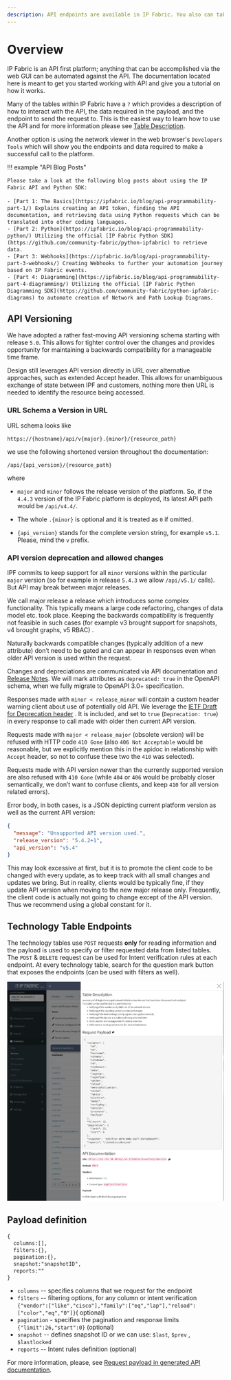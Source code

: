 ```yaml
---
description: API endpoints are available in IP Fabric. You also can take a look at the IP Fabric API Documentation.
---
```


# Overview

IP Fabric is an API first platform; anything that can be accomplished via
the web GUI can be automated against the API.  The documentation located here
is meant to get you started working with API and give you a tutorial on how
it works.  

Many of the tables within IP Fabric have a `?` which provides a description of
how to interact with the API, the data required in the payload, and the endpoint
to send the request to.  This is the easiest way to learn how to use the API
and for more information please see 
[Table Description](../IP_Fabric_GUI/tips/navigate_in_tables.md#table-description).

Another option is using the network viewer in
the web browser's `Developers Tools` which will show you the endpoints and data
required to make a successful call to the platform.

!!! example "API Blog Posts"

    Please take a look at the following blog posts about using the IP Fabric API and Python SDK:

    - [Part 1: The Basics](https://ipfabric.io/blog/api-programmability-part-1/) Explains creating an API token, finding the API documentation, and retrieving data using Python requests which can be translated into other coding languages.
    - [Part 2: Python](https://ipfabric.io/blog/api-programmability-python/) Utilizing the official [IP Fabric Python SDK](https://github.com/community-fabric/python-ipfabric) to retrieve data.
    - [Part 3: Webhooks](https://ipfabric.io/blog/api-programmability-part-3-webhooks/) Creating Webhooks to further your automation journey based on IP Fabric events.
    - [Part 4: Diagramming](https://ipfabric.io/blog/api-programmability-part-4-diagramming/) Utilizing the official [IP Fabric Python Diagramming SDK](https://github.com/community-fabric/python-ipfabric-diagrams) to automate creation of Network and Path Lookup Diagrams.

## API Versioning

We have adopted a rather fast-moving API versioning schema starting with
release `5.0`. This allows for tighter control over the changes and provides
opportunity for maintaining a backwards compatibility for a manageable time
frame.

Design still leverages API version directly in URL over alternative approaches,
such as extended Accept header. This allows for unambiguous exchange of state
between IPF and customers, nothing more then URL is needed to identify the
resource being accessed.

### URL Schema a Version in URL

URL schema looks like

```shell
https://{hostname}/api/v{major}.{minor}/{resource_path}
```

we use the following shortened version throughout the documentation:

```shell
/api/{api_version}/{resource_path}
```

where

- `major` and `minor` follows the release version of the platform. So, if the
  `4.4.3` version of the IP Fabric platform is deployed, its latest API path
  would be `/api/v4.4/`.

- The whole `.{minor}` is optional and it is treated as `0` if omitted.

- `{api_version}` stands for the complete version string, for example `v5.1`.
  Please, mind the `v` prefix.

### API version deprecation and allowed changes

IPF commits to keep support for all `minor` versions within the particular
`major` version (so for example in release `5.4.3` we allow `/api/v5.1/`
calls). But API may break between major releases.

We call major release a release which introduces some complex functionality.
This typically means a large code refactoring, changes of data model etc. took
place. Keeping the backwards compatibility is frequently not feasible in such
cases (for example v3 brought support for snapshots, v4 brought graphs, v5 RBAC)
.

Naturally backwards compatible changes (typically addition of a new attribute)
don’t need to be gated and can appear in responses even when older API version
is used within the request.

Changes and depreciations are communicated via API documentation
and [Release Notes](../releases/index.md). We will mark attributes
as `deprecated: true` in the OpenAPI schema, when we fully migrate to OpenAPI
3.0+ specification.

Responses made with `minor < release_minor` will contain a custom header warning
client about use of potentially old API. We leverage
the [IETF Draft for Deprecation header](https://datatracker.ietf.org/doc/html/draft-ietf-httpapi-deprecation-header)
. It is included, and set to `true` (`Deprecation: true`) in every response to
call made with older then current API version.

Requests made with `major < release_major` (obsolete version) will be refused
with HTTP code `410 Gone` (also `406 Not Acceptable` would be reasonable, but we
explicitly mention this in the apidoc in relationship with `Accept` header, so
not to confuse these two the `410` was selected).

Requests made with API version newer than the currently supported version are
also refused with `410 Gone` (while `404` or `406` would be probably closer
semantically, we don’t want to confuse clients, and keep `410` for all version
related errors).

Error body, in both cases, is a JSON depicting current platform version as well
as the current API version:

```json
{
  "message": "Unsupported API version used.",
  "release_version": "5.4.2+1",
  "api_version": "v5.4"
}
```

This may look excessive at first, but it is to promote the client code to be
changed with every update, as to keep track with all small changes and updates
we bring. But in reality, clients would be typically fine, if they update API
version when moving to the new major release only. Frequently, the client code
is actually not going to change except of the API version. Thus we recommend
using a global constant for it.

## Technology Table Endpoints

The technology tables use `POST` requests **only** for reading information and
the payload is used to specify or filter requested data from listed tables. The
`POST` & `DELETE` request can be used for Intent verification rules at each
endpoint. At every technology table, search for the question mark button that
exposes the endpoints (can be used with filters as well).

![API Endpoint inline description](endpoint_inline_description.png)

## Payload definition

```jscript
{
  columns:[],
  filters:{},
  pagination:{},
  snapshot:"snapshotID",
  reports:""
}
```

- `columns` -- specifies columns that we request for the endpoint
- `filters` -- filtering options, for any column or intent verification
  `{"vendor":["like","cisco"],"family":["eq","lap"],"reload":["color","eq","0"]}`(
  optional)
- `pagination` - specifies the pagination and response limits
  `{"limit":26,"start":0}` (optional)
- `snapshot` -- defines snapshot ID or we can use: `$last`, `$prev`
  , `$lastlocked`
- `reports` -- Intent rules definition (optional)

For more information, please,
see [Request payload in generated API documentation](../api/#header-request-payload).
